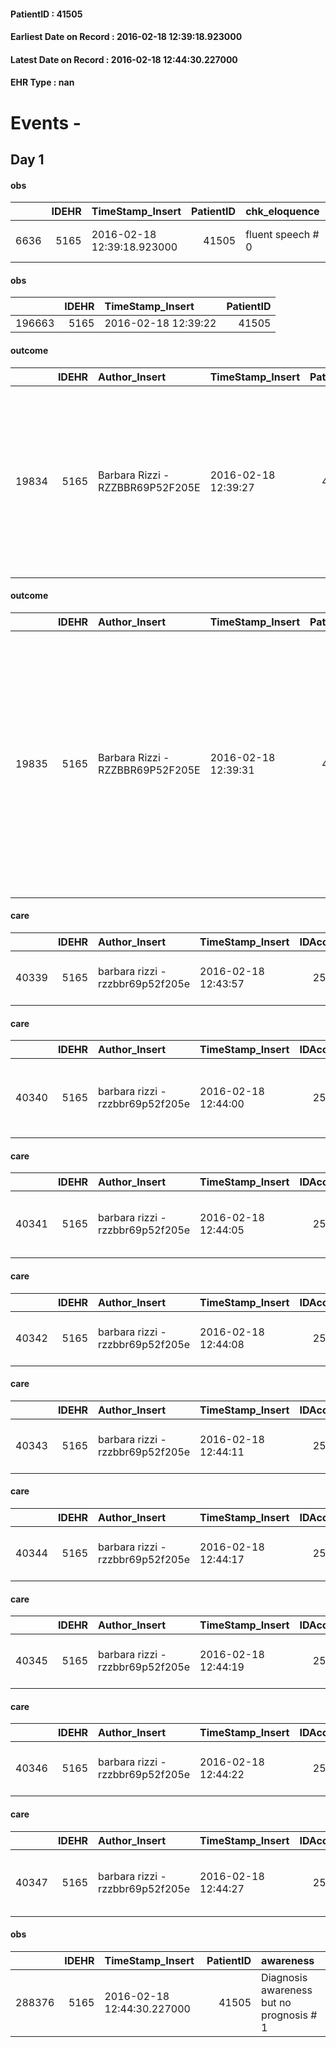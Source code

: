
#### PatientID : 41505
#### Earliest Date on Record : 2016-02-18 12:39:18.923000
#### Latest Date on Record : 2016-02-18 12:44:30.227000
#### EHR Type : nan

# Events - 

## Day 1

#### obs
|      |   IDEHR | TimeStamp_Insert           |   PatientID | chk_eloquence     | asthenia   | dyspnoea                  | body_temp    | agitation_behavior_freq   | cognitive_state       |
|-----:|--------:|:---------------------------|------------:|:------------------|:-----------|:--------------------------|:-------------|:--------------------------|:----------------------|
| 6636 |    5165 | 2016-02-18 12:39:18.923000 |       41505 | fluent speech # 0 | Mild # 1   | applicant mild strain # 6 | Apyrexia # 0 | quiet # 0                 | confused at times 0 # |

#### obs
|        |   IDEHR | TimeStamp_Insert    |   PatientID |
|-------:|--------:|:--------------------|------------:|
| 196663 |    5165 | 2016-02-18 12:39:22 |       41505 |

#### outcome
|       |   IDEHR | Author_Insert                    | TimeStamp_Insert    |   PatientID |   IDDigitalSignDocument |   IDPAI_VIDAS | opt_problem               |   opt_problem_num | opt_obiettivo                                                                                         |   opt_obiettivo_num | opt_stato_problema   |   opt_stato_problema_num | opt_interventi                                                                                                                                                      |   opt_interventi_num |
|------:|--------:|:---------------------------------|:--------------------|------------:|------------------------:|--------------:|:--------------------------|------------------:|:------------------------------------------------------------------------------------------------------|--------------------:|:---------------------|-------------------------:|:--------------------------------------------------------------------------------------------------------------------------------------------------------------------|---------------------:|
| 19834 |    5165 | Barbara Rizzi - RZZBBR69P52F205E | 2016-02-18 12:39:27 |       41505 |                  278252 |         21870 | Altered sleep / wake # 31 |                 4 | The patient report † † he slept satisfactorily in terms of quality ¬ † both in terms of quantity # 62 |                   4 | Open Problem # 1     |                        1 | Educational - Educating the patient / caregiver to the recognition / treatment of symptom # 524; Counseling - Sharing with the caregiver the therapeutic path # 523 |                    4 |

#### outcome
|       |   IDEHR | Author_Insert                    | TimeStamp_Insert    |   PatientID |   IDDigitalSignDocument |   IDPAI_VIDAS | opt_problem                        |   opt_problem_num | opt_obiettivo                                                                                                                         |   opt_obiettivo_num | opt_stato_problema   |   opt_stato_problema_num | opt_interventi                                                                                                                                                                                                                                                      |   opt_interventi_num |
|------:|--------:|:---------------------------------|:--------------------|------------:|------------------------:|--------------:|:-----------------------------------|------------------:|:--------------------------------------------------------------------------------------------------------------------------------------|--------------------:|:---------------------|-------------------------:|:--------------------------------------------------------------------------------------------------------------------------------------------------------------------------------------------------------------------------------------------------------------------|---------------------:|
| 19835 |    5165 | Barbara Rizzi - RZZBBR69P52F205E | 2016-02-18 12:39:31 |       41505 |                  278253 |         21871 | Alteration of the oral mucosa # 32 |                 4 | The clinical picture (subjective and / or objective) of the patient will improve (eg xerostomia, mycosis, mucositis, hemorrhage) # 63 |                   4 | Open Problem # 1     |                        1 | Implementation PAI - Administer the drugs correctly as prescribed # 532; Implementation of the PAI - Therapeutic adjustment # 531; Counseling - Share with the patient the therapeutic path # 534; Counseling - Share with the caregiver the therapeutic path # 535 |                    4 |

#### care
|       |   IDEHR | Author_Insert                    | TimeStamp_Insert    |   IDAccess | EHRType   |   PatientID |   IDTERAPIE_OUTPAT_VIDAS | ds_dose   | opt_via_di_somm   | ds_ora   | dt_data_inizio      |   opt_pregressa |   opt_somm_terapia |   opt_estemporanea |   opt_termina |   opt_somm_in_pompa | opt_farmaco                                    |
|------:|--------:|:---------------------------------|:--------------------|-----------:|:----------|------------:|-------------------------:|:----------|:------------------|:---------|:--------------------|----------------:|-------------------:|-------------------:|--------------:|--------------------:|:-----------------------------------------------|
| 40339 |    5165 | barbara rizzi - rzzbbr69p52f205e | 2016-02-18 12:43:57 |      25414 | amb       |       41505 |                    17906 | 15-20 gtt | oral # 0 = 0      | 22 # 22  | 2016-02-18 00:00:00 |               0 |                  0 |                  0 |             0 |                   0 | haloperidol (serenase os gtt 2 mg / ml) # 1806 |

#### care
|       |   IDEHR | Author_Insert                    | TimeStamp_Insert    |   IDAccess | EHRType   |   PatientID |   IDTERAPIE_OUTPAT_VIDAS | ds_dose   | opt_via_di_somm   | ds_ora          | dt_data_inizio      |   opt_pregressa |   opt_somm_terapia |   opt_estemporanea |   opt_termina |   opt_somm_in_pompa | opt_farmaco                                               |
|------:|--------:|:---------------------------------|:--------------------|-----------:|:----------|------------:|-------------------------:|:----------|:------------------|:----------------|:--------------------|----------------:|-------------------:|-------------------:|--------------:|--------------------:|:----------------------------------------------------------|
| 40340 |    5165 | barbara rizzi - rzzbbr69p52f205e | 2016-02-18 12:44:00 |      25414 | amb       |       41505 |                    17907 | 100 mg    | oral # 0 = 0      | 08 # 8; 12 # 12 | 2016-02-18 00:00:00 |               0 |                  0 |                  0 |             0 |                   0 | potassium canreonato (kanrenol 200 mg tablets rev) # 1231 |

#### care
|       |   IDEHR | Author_Insert                    | TimeStamp_Insert    |   IDAccess | EHRType   |   PatientID |   IDTERAPIE_OUTPAT_VIDAS | ds_dose       | opt_via_di_somm   | ds_ora   | dt_data_inizio      |   opt_pregressa |   opt_somm_terapia |   opt_estemporanea |   opt_termina |   opt_somm_in_pompa | opt_farmaco                                 | Note_al_bisogno          |
|------:|--------:|:---------------------------------|:--------------------|-----------:|:----------|------------:|-------------------------:|:--------------|:------------------|:---------|:--------------------|----------------:|-------------------:|-------------------:|--------------:|--------------------:|:--------------------------------------------|:-------------------------|
| 40341 |    5165 | barbara rizzi - rzzbbr69p52f205e | 2016-02-18 12:44:05 |      25414 | amb       |       41505 |                    17908 | 2 tablespoons | oral # 0 = 0      | 12 # 12  | 2016-02-18 00:00:00 |               0 |                  0 |                  0 |             0 |                   0 | lactulose (eps laevolac scir 180 ml) # 1033 | if constipation (2 days) |

#### care
|       |   IDEHR | Author_Insert                    | TimeStamp_Insert    |   IDAccess | EHRType   |   PatientID |   IDTERAPIE_OUTPAT_VIDAS | ds_dose   | opt_via_di_somm   | ds_ora       | dt_data_inizio      |   opt_pregressa |   opt_somm_terapia |   opt_estemporanea |   opt_termina |   opt_somm_in_pompa | opt_farmaco                                    | Note_al_bisogno           |
|------:|--------:|:---------------------------------|:--------------------|-----------:|:----------|------------:|-------------------------:|:----------|:------------------|:-------------|:--------------------|----------------:|-------------------:|-------------------:|--------------:|--------------------:|:-----------------------------------------------|:--------------------------|
| 40342 |    5165 | barbara rizzi - rzzbbr69p52f205e | 2016-02-18 12:44:08 |      25414 | amb       |       41505 |                    17909 | 500 mg    | oral # 0 = 0      | at need # 24 | 2016-02-18 00:00:00 |               0 |                  0 |                  0 |             0 |                   0 | acetaminophen (paracetamol 500 mg bust) # 1722 | if pain (max 4 times d√¨) |

#### care
|       |   IDEHR | Author_Insert                    | TimeStamp_Insert    |   IDAccess | EHRType   |   PatientID |   IDTERAPIE_OUTPAT_VIDAS | ds_dose   | opt_via_di_somm   | ds_ora       | dt_data_inizio      |   opt_pregressa |   opt_somm_terapia |   opt_estemporanea |   opt_termina |   opt_somm_in_pompa | opt_farmaco                              | Note_al_bisogno   |
|------:|--------:|:---------------------------------|:--------------------|-----------:|:----------|------------:|-------------------------:|:----------|:------------------|:-------------|:--------------------|----------------:|-------------------:|-------------------:|--------------:|--------------------:|:-----------------------------------------|:------------------|
| 40343 |    5165 | barbara rizzi - rzzbbr69p52f205e | 2016-02-18 12:44:11 |      25414 | amb       |       41505 |                    17910 | 10 gtt    | oral # 0 = 0      | at need # 24 | 2016-02-18 00:00:00 |               0 |                  0 |                  0 |             0 |                   0 | delorazepam (en gtt os 1 mg / ml) # 1851 | if sleeplessness  |

#### care
|       |   IDEHR | Author_Insert                    | TimeStamp_Insert    |   IDAccess | EHRType   |   PatientID |   IDTERAPIE_OUTPAT_VIDAS | ds_dose   | opt_via_di_somm   | ds_ora   | dt_data_inizio      |   opt_pregressa |   opt_somm_terapia |   opt_estemporanea |   opt_termina |   opt_somm_in_pompa | opt_farmaco                             |
|------:|--------:|:---------------------------------|:--------------------|-----------:|:----------|------------:|-------------------------:|:----------|:------------------|:---------|:--------------------|----------------:|-------------------:|-------------------:|--------------:|--------------------:|:----------------------------------------|
| 40344 |    5165 | barbara rizzi - rzzbbr69p52f205e | 2016-02-18 12:44:17 |      25414 | amb       |       41505 |                    17911 | 1 cp      | oral # 0 = 0      | 08 # 8   | 2016-02-18 00:00:00 |               0 |                  0 |                  0 |             0 |                   0 | furosemide (25 mg lasix tablets) # 1223 |

#### care
|       |   IDEHR | Author_Insert                    | TimeStamp_Insert    |   IDAccess | EHRType   |   PatientID |   IDTERAPIE_OUTPAT_VIDAS | ds_dose             | opt_via_di_somm   | ds_ora   | dt_data_inizio      |   opt_pregressa |   opt_somm_terapia |   opt_estemporanea |   opt_termina |   opt_somm_in_pompa | opt_farmaco                             |
|------:|--------:|:---------------------------------|:--------------------|-----------:|:----------|------------:|-------------------------:|:--------------------|:------------------|:---------|:--------------------|----------------:|-------------------:|-------------------:|--------------:|--------------------:|:----------------------------------------|
| 40345 |    5165 | barbara rizzi - rzzbbr69p52f205e | 2016-02-18 12:44:19 |      25414 | amb       |       41505 |                    17912 | 2019-01-02 00:00:00 | oral # 0 = 0      | 15 # 15  | 2016-02-18 00:00:00 |               0 |                  0 |                  0 |             0 |                   0 | furosemide (25 mg lasix tablets) # 1223 |

#### care
|       |   IDEHR | Author_Insert                    | TimeStamp_Insert    |   IDAccess | EHRType   |   PatientID |   IDTERAPIE_OUTPAT_VIDAS | ds_dose   | opt_via_di_somm   | ds_ora          | dt_data_inizio      |   opt_pregressa |   opt_somm_terapia |   opt_estemporanea |   opt_termina |   opt_somm_in_pompa | opt_farmaco                               |
|------:|--------:|:---------------------------------|:--------------------|-----------:|:----------|------------:|-------------------------:|:----------|:------------------|:----------------|:--------------------|----------------:|-------------------:|-------------------:|--------------:|--------------------:|:------------------------------------------|
| 40346 |    5165 | barbara rizzi - rzzbbr69p52f205e | 2016-02-18 12:44:22 |      25414 | amb       |       41505 |                    17913 | 2 cp      | oral # 0 = 0      | 08 # 8; 16 # 16 | 2016-02-18 00:00:00 |               0 |                  0 |                  0 |             0 |                   0 | rifaximin (200 mg rifacol cpr rev) # 1040 |

#### care
|       |   IDEHR | Author_Insert                    | TimeStamp_Insert    |   IDAccess | EHRType   |   PatientID |   IDTERAPIE_OUTPAT_VIDAS | ds_dose   | opt_via_di_somm   | ds_ora   | dt_data_inizio      |   opt_pregressa |   opt_somm_terapia |   opt_estemporanea |   opt_termina |   opt_somm_in_pompa | opt_farmaco                                |
|------:|--------:|:---------------------------------|:--------------------|-----------:|:----------|------------:|-------------------------:|:----------|:------------------|:---------|:--------------------|----------------:|-------------------:|-------------------:|--------------:|--------------------:|:-------------------------------------------|
| 40347 |    5165 | barbara rizzi - rzzbbr69p52f205e | 2016-02-18 12:44:27 |      25414 | amb       |       41505 |                    17914 | 200 mg    | oral # 0 = 0      | 08 # 8   | 2016-02-18 00:00:00 |               0 |                  0 |                  0 |             0 |                   0 | amiodarone (amiodar 200 mg tablets) # 1180 |

#### obs
|        |   IDEHR | TimeStamp_Insert           |   PatientID | awareness                                |
|-------:|--------:|:---------------------------|------------:|:-----------------------------------------|
| 288376 |    5165 | 2016-02-18 12:44:30.227000 |       41505 | Diagnosis awareness but no prognosis # 1 |


